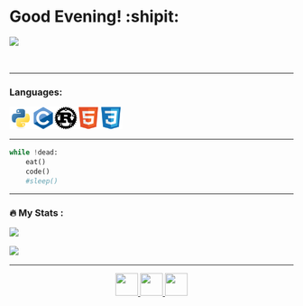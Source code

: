 # **Good Evening!** :shipit:


![](https://media4.giphy.com/media/NytMLKyiaIh6VH9SPm/giphy.gif?cid=ecf05e47md3i4axuh4co0tsxebncwx1h1bvyiqcx6f89ornf&ep=v1_gifs_search&rid=giphy.gif&ct=g)

<img src="https://komarev.com/ghpvc/?username=titanilham&style=flat-square&color=green" alt=""/>

---


### Languages:
<img src="https://raw.githubusercontent.com/devicons/devicon/1119b9f84c0290e0f0b38982099a2bd027a48bf1/icons/python/python-original.svg" width="40" height="40"/><img src="https://raw.githubusercontent.com/devicons/devicon/1119b9f84c0290e0f0b38982099a2bd027a48bf1/icons/c/c-original.svg" width="40" height="40"/><img src="https://raw.githubusercontent.com/devicons/devicon/1119b9f84c0290e0f0b38982099a2bd027a48bf1/icons/rust/rust-plain.svg" width="40" height="40"/><img src="https://raw.githubusercontent.com/devicons/devicon/1119b9f84c0290e0f0b38982099a2bd027a48bf1/icons/html5/html5-original.svg" width="40" height="40"/><img src="https://raw.githubusercontent.com/devicons/devicon/1119b9f84c0290e0f0b38982099a2bd027a48bf1/icons/css3/css3-original.svg" width="40" height="40"/>


---
```python
while !dead:
    eat()
    code()
    #sleep()

```
---



### :fire: My Stats :

![](https://github-readme-streak-stats.herokuapp.com/?user=titanilham&theme=dark#121212&background=000000)


<p><img src="https://camo.githubusercontent.com/41923531fb3befbc56e85ac38dcb28f692ce993408f280e202001945fdaf820b/68747470733a2f2f636f756e742e6765746c6f6c692e636f6d2f6765742f40696365313030303f7468656d653d6d6f65626f6f7275"/></p>

___


<center>
    <div id="badges">
  <a href="https://vk.com/aniime_guy" >
    <img src="https://img.icons8.com/?size=512&id=13977&format=png"width="40" height="40"/>
  </a>
  <a href="https://t.me/Ilham06">
    <img src="https://img.icons8.com/?size=512&id=63306&format=png"width="40" height="40"/>
  </a>
  <a href="https://www.youtube.com/channel/UC9m1N5x0OXWihGpR50Yk35g">
    <img src="https://img.icons8.com/?size=512&id=13983&format=png"width="40" height="40" />
  </a>
</div>
</center>


